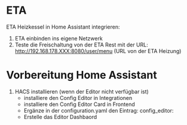 # ETA
ETA Heizkessel in Home Assistant integrieren:
1. ETA einbinden ins eigene Netzwerk
2. Teste die Freischaltung von der ETA Rest mit der URL: http://192.168.178.XXX:8080/user/menu (URL von der ETA Heizung)
# Vorbereitung Home Assistant
1. HACS installieren (wenn der Editor nicht verfügbar ist)
   - installiere den Config Editor in Integrationen
   - installiere den Config Editor Card in Frontend
   - Ergänze in der configuration.yaml den Eintrag: config_editor:
   - Erstelle das Editor Dashbaord


